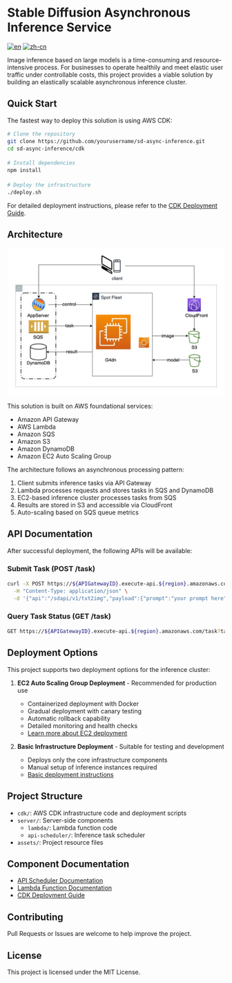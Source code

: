 # Stable Diffusion Asynchronous Inference Service

[![en](https://img.shields.io/badge/lang-English-blue.svg)](README.md)
[![zh-cn](https://img.shields.io/badge/语言-中文-red.svg)](README.zh-CN.md)

Image inference based on large models is a time-consuming and resource-intensive process. For businesses to operate healthily and meet elastic user traffic under controllable costs, this project provides a viable solution by building an elastically scalable asynchronous inference cluster.

## Quick Start

The fastest way to deploy this solution is using AWS CDK:

```bash
# Clone the repository
git clone https://github.com/yourusername/sd-async-inference.git
cd sd-async-inference/cdk

# Install dependencies
npm install

# Deploy the infrastructure
./deploy.sh
```

For detailed deployment instructions, please refer to the [CDK Deployment Guide](./cdk/README.md).

## Architecture
![Architecture](assets/architecture.png)

This solution is built on AWS foundational services:
- Amazon API Gateway
- AWS Lambda
- Amazon SQS
- Amazon S3
- Amazon DynamoDB
- Amazon EC2 Auto Scaling Group

The architecture follows an asynchronous processing pattern:
1. Client submits inference tasks via API Gateway
2. Lambda processes requests and stores tasks in SQS and DynamoDB
3. EC2-based inference cluster processes tasks from SQS
4. Results are stored in S3 and accessible via CloudFront
5. Auto-scaling based on SQS queue metrics

## API Documentation

After successful deployment, the following APIs will be available:

### Submit Task (POST /task)
```bash
curl -X POST https://${APIGatewayID}.execute-api.${region}.amazonaws.com/task \
  -H "Content-Type: application/json" \
  -d '{"api":"/sdapi/v1/txt2img","payload":{"prompt":"your prompt here","steps":20}}'
```

### Query Task Status (GET /task)
```bash
GET https://${APIGatewayID}.execute-api.${region}.amazonaws.com/task?taskId=${taskId}
```

## Deployment Options

This project supports two deployment options for the inference cluster:

1. **EC2 Auto Scaling Group Deployment** - Recommended for production use
   - Containerized deployment with Docker
   - Gradual deployment with canary testing
   - Automatic rollback capability
   - Detailed monitoring and health checks
   - [Learn more about EC2 deployment](./server/api-scheduler/docs/deployment-guide.md)

2. **Basic Infrastructure Deployment** - Suitable for testing and development
   - Deploys only the core infrastructure components
   - Manual setup of inference instances required
   - [Basic deployment instructions](./cdk/README.md)

## Project Structure
- `cdk/`: AWS CDK infrastructure code and deployment scripts
- `server/`: Server-side components
  - `lambda/`: Lambda function code
  - `api-scheduler/`: Inference task scheduler
- `assets/`: Project resource files

## Component Documentation
- [API Scheduler Documentation](./server/api-scheduler/README.md)
- [Lambda Function Documentation](./server/lambda/task_handler/README.md)
- [CDK Deployment Guide](./cdk/README.md)

## Contributing
Pull Requests or Issues are welcome to help improve the project.

## License
This project is licensed under the MIT License.

